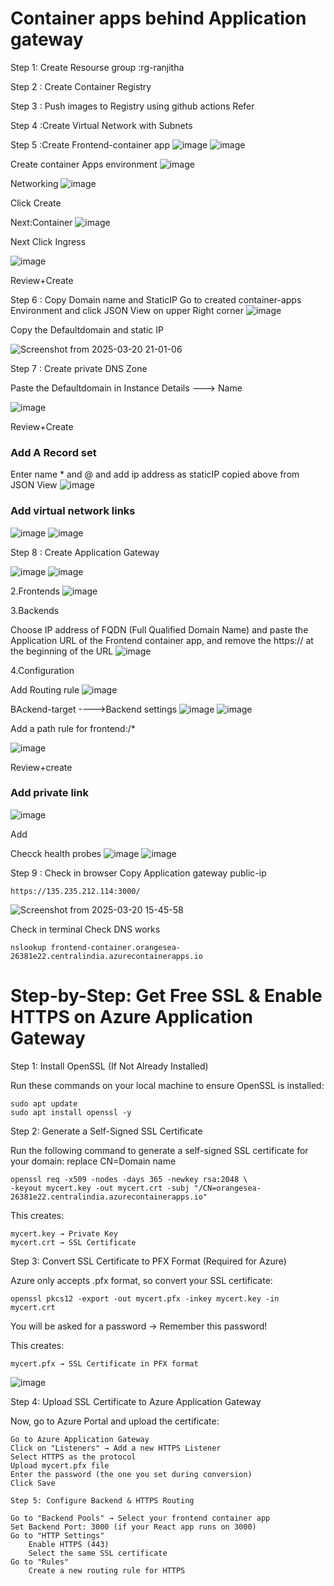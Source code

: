 # Container apps behind Application gateway

Step 1: Create Resourse group :rg-ranjitha

Step 2 : Create Container Registry

Step 3 : Push images to Registry using github actions
Refer 

Step 4 :Create Virtual Network with Subnets

Step 5 :Create Frontend-container app
![image](https://github.com/user-attachments/assets/84000785-86d3-44c4-b85f-9b7e0a4f7213)
![image](https://github.com/user-attachments/assets/e70c0c54-b766-443d-b59c-3343d98477bc)

Create container Apps environment
![image](https://github.com/user-attachments/assets/e6023cb9-706c-4388-8f9a-31273101ce17)

Networking
![image](https://github.com/user-attachments/assets/7f27c25b-fb48-45a1-bc27-966a5d8c2778)

Click Create

Next:Container
![image](https://github.com/user-attachments/assets/caaa3676-9f95-4d59-9319-b3526f5de09c)

Next Click Ingress

![image](https://github.com/user-attachments/assets/8592bd70-d26b-4ae4-a647-b27d8b4bd8a0)

Review+Create

Step 6 : Copy Domain name and StaticIP
Go to created container-apps Environment and click JSON View on upper Right corner
![image](https://github.com/user-attachments/assets/a93ac79b-a078-4dbe-aed9-b4e775b37346)

Copy the Defaultdomain and static IP

![Screenshot from 2025-03-20 21-01-06](https://github.com/user-attachments/assets/9e16eacc-6e2b-4e93-868c-8b11ddfda060)

Step 7 : Create private DNS Zone

Paste the Defaultdomain in Instance Details ---> Name

![image](https://github.com/user-attachments/assets/99f08bce-92ea-4635-997d-06688c95b9b2)

Review+Create

 ### Add A Record set

Enter name * and @ and add ip address as staticIP copied above from JSON View
![image](https://github.com/user-attachments/assets/b30deefe-ceec-4985-92bc-b522ec347aeb)

### Add virtual network links
![image](https://github.com/user-attachments/assets/4dcadc03-b80a-4edc-9bc3-89c3b4751051)
![image](https://github.com/user-attachments/assets/0b2bdbf9-1f27-42bc-901e-ef984ec5009f)

Step 8 : Create Application Gateway

![image](https://github.com/user-attachments/assets/56045864-3096-4578-98b2-cf17e2327e48)
![image](https://github.com/user-attachments/assets/9b8e7720-8c9c-4934-83ea-ea50fc685fb7)

2.Frontends
![image](https://github.com/user-attachments/assets/2ba2a5a5-1e10-4c22-9ccc-ef0bb7b6c20c)

3.Backends

Choose IP address of FQDN (Full Qualified Domain Name) and paste the Application URL of the Frontend container app, and remove the https:// at the beginning of the URL
![image](https://github.com/user-attachments/assets/45dc076d-4a9f-4015-97ba-1f32c7e76ca5)

4.Configuration

Add Routing rule
![image](https://github.com/user-attachments/assets/968153c6-a2dd-4f51-8385-91951a2c243a)

BAckend-target  ---->Backend settings
![image](https://github.com/user-attachments/assets/57d7eb3b-350f-41b1-a4b0-90d7d06abcea)
![image](https://github.com/user-attachments/assets/a6bd1166-455a-4de1-8b60-57e86e17fbaa)

Add a path rule for frontend:/*

![image](https://github.com/user-attachments/assets/476d3bd3-4729-4e85-99b6-6fd7ff62c3ba)

Review+create

### Add private link

![image](https://github.com/user-attachments/assets/898d8755-961c-480d-8651-7b0c16232cd6)

Add

Checck health probes
![image](https://github.com/user-attachments/assets/ce0aafcc-a26b-4b9f-9304-652ffd6099f0)
![image](https://github.com/user-attachments/assets/aa32268c-cbd3-45ea-9dbe-362fde1483e2)

Step 9 : Check in browser
Copy Application gateway public-ip
```
https://135.235.212.114:3000/
```
![Screenshot from 2025-03-20 15-45-58](https://github.com/user-attachments/assets/aee0812f-9516-43a0-972c-d4991fd951f7)

Check in terminal
Check DNS works
```
nslookup frontend-container.orangesea-26381e22.centralindia.azurecontainerapps.io
```



























# Step-by-Step: Get Free SSL & Enable HTTPS on Azure Application Gateway
Step 1: Install OpenSSL (If Not Already Installed)

Run these commands on your local machine to ensure OpenSSL is installed:
```
sudo apt update
sudo apt install openssl -y
```
Step 2: Generate a Self-Signed SSL Certificate

Run the following command to generate a self-signed SSL certificate for your domain:
replace CN=Domain name
```
openssl req -x509 -nodes -days 365 -newkey rsa:2048 \
-keyout mycert.key -out mycert.crt -subj "/CN=orangesea-26381e22.centralindia.azurecontainerapps.io"
```
This creates:

    mycert.key → Private Key
    mycert.crt → SSL Certificate
Step 3: Convert SSL Certificate to PFX Format (Required for Azure)

Azure only accepts .pfx format, so convert your SSL certificate:
```
openssl pkcs12 -export -out mycert.pfx -inkey mycert.key -in mycert.crt
```
You will be asked for a password → Remember this password!

 This creates:

    mycert.pfx → SSL Certificate in PFX format

![image](https://github.com/user-attachments/assets/248577ac-4412-4dcc-b009-ab52b1fd6338)

Step 4: Upload SSL Certificate to Azure Application Gateway

Now, go to Azure Portal and upload the certificate:

    Go to Azure Application Gateway
    Click on "Listeners" → Add a new HTTPS Listener
    Select HTTPS as the protocol
    Upload mycert.pfx file
    Enter the password (the one you set during conversion)
    Click Save

    Step 5: Configure Backend & HTTPS Routing

    Go to "Backend Pools" → Select your frontend container app
    Set Backend Port: 3000 (if your React app runs on 3000)
    Go to "HTTP Settings"
        Enable HTTPS (443)
        Select the same SSL certificate
    Go to "Rules"
        Create a new routing rule for HTTPS


